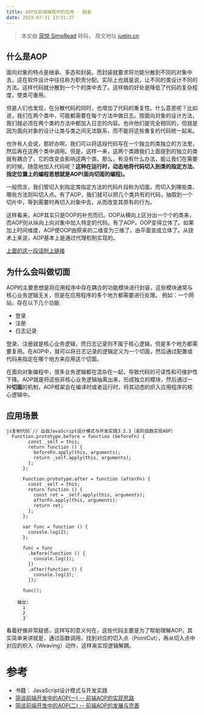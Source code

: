 ```yaml
---
title: AOP在前端编程中的应用 - 掘金
date: 2023-07-31 13:51:27
---
```


> 本文由 [简悦 SimpRead](http://ksria.com/simpread/) 转码， 原文地址 [juejin.cn](https://juejin.cn/post/7261558184958017595)

什么是AOP
------

面向对象的特点是继承、多态和封装。而封装就要求将功能分散到不同的对象中去，这在软件设计中往往称为职责分配。实际上也就是说，让不同的类设计不同的方法。这样代码就分散到一个个的类中去了。这样做的好处是降低了代码的复杂程度，使类可重用。

但是人们也发现，在分散代码的同时，也增加了代码的重复性。什么意思呢？比如说，我们在两个类中，可能都需要在每个方法中做日志。按面向对象的设计方法，我们就必须在两个类的方法中都加入日志的内容。也许他们是完全相同的，但就是因为面向对象的设计让类与类之间无法联系，而不能将这些重复的代码统一起来。

也许有人会说，那好办啊，我们可以将这段代码写在一个独立的类独立的方法里，然后再在这两个类中调用。但是，这样一来，这两个类跟我们上面提到的独立的类就有耦合了，它的改变会影响这两个类。那么，有没有什么办法，能让我们在需要的时候，随意地加入代码呢？**这种在运行时，动态地将代码切入到类的指定方法、指定位置上的编程思想就是AOP(面向切面的编程)。**

一般而言，我们管切入到指定类指定方法的代码片段称为切面，而切入到哪些类、哪些方法则叫切入点。有了AOP，我们就可以把几个类共有的代码，抽取到一个切片中，等到需要时再切入对象中去，从而改变其原有的行为。

这样看来，AOP其实只是OOP的补充而已。OOP从横向上区分出一个个的类来，而AOP则从纵向上向对象中加入特定的代码。有了AOP，OOP变得立体了。如果加上时间维度，AOP使OOP由原来的二维变为三维了，由平面变成立体了。从技术上来说，AOP基本上是通过代理机制实现的。

[上面的这一段话附上链接](https://link.juejin.cn?target=https%3A%2F%2Fwww.iteye.com%2Fblog%2Fhejiajunsh-1776569 "https://www.iteye.com/blog/hejiajunsh-1776569")

为什么会叫做切面
--------

AOP的主要思想是将应用程序中存在耦合的功能模块进行封装，这些模块通常与核心业务逻辑无关，但是在应用程序的多个地方都需要进行处理。 例如：一个网站，存在以下几个功能

*   登录
*   注册
*   日志记录

登录、注册就是核心业务逻辑，而日志记录则不属于核心逻辑，但是多个地方都需要复用。在AOP中，就可以将日志记录的逻辑定义为一个切面，然后通过配置或代码来指定在哪个地方来应用这个切面。

在面向对象编程中，很多业务逻辑都在混杂在一起，导致代码的可读性和可维护性下降。AOP就是将这些非核心业务逻辑抽离出来，形成独立的模块，然后通过一种**切面**的机制，AOP框架会在编译时或者运行时，将其动态的织入应用程序的核心逻辑中。

应用场景
----

```
js复制代码`// 出自JavaScript设计模式与开发实践3.2.3（高阶函数实现AOP）
  Function.prototype.before = function (beforeFn) {
        const _self = this;
        return function () {
          beforeFn.apply(this, arguments);
          return _self.apply(this, arguments);
        };
      };

      Function.prototype.after = function (afterFn) {
        const _self = this;
        return function () {
          const ret = _self.apply(this, arguments);
          afterFn.apply(this, arguments);
          return ret;
        };
      };

      var func = function () {
        console.log(2);
      };

      func = func
        .before(function () {
          console.log(1);
        })
        .after(function () {
          console.log(3);
        });

      func();

    输出:
      1
      2
      3`
```

看着好像非常疑惑，这样写的意义何在，这些代码主要是为了帮助理解AOP。其实简单来讲就是，通过函数调用，找到对应的切入点（PointCut），再从切入点中对应的织入（Weaving）动作，这样来实现逻辑解耦。

参考
==

*   书籍： JavaScript设计模式与开发实践
*   [简谈前端开发中的AOP(一) -- 前端AOP的实现思路](https://link.juejin.cn?target=https%3A%2F%2Fzhuanlan.zhihu.com%2Fp%2F269504590 "https://zhuanlan.zhihu.com/p/269504590")
*   [简谈前端开发中的AOP(二) -- 前端AOP的发展与完善](https://link.juejin.cn?target=https%3A%2F%2Fzhuanlan.zhihu.com%2Fp%2F468837058 "https://zhuanlan.zhihu.com/p/468837058")
